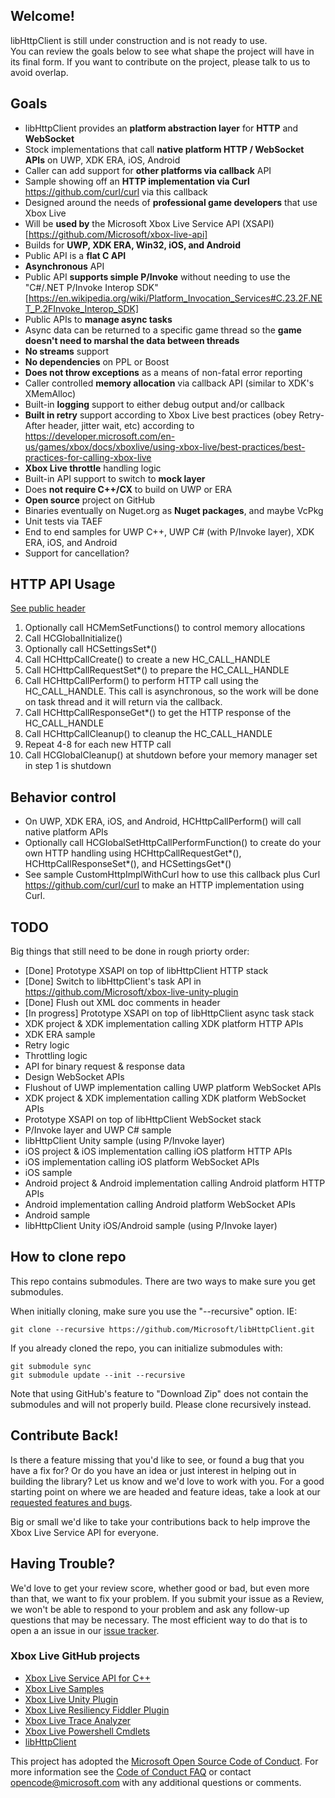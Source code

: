 ## Welcome!

libHttpClient is still under construction and is not ready to use.  
You can review the goals below to see what shape the project will have in its final form.
If you want to contribute on the project, please talk to us to avoid overlap.

## Goals

- libHttpClient provides an **platform abstraction layer** for **HTTP** and **WebSocket**
- Stock implementations that call **native platform HTTP / WebSocket APIs** on UWP, XDK ERA, iOS, Android 
- Caller can add support for **other platforms via callback** API
- Sample showing off an **HTTP implementation via Curl** https://github.com/curl/curl via this callback
- Designed around the needs of **professional game developers** that use Xbox Live
- Will be **used by** the Microsoft Xbox Live Service API (XSAPI) [https://github.com/Microsoft/xbox-live-api]
- Builds for **UWP, XDK ERA, Win32, iOS, and Android**
- Public API is a **flat C API**
- **Asynchronous** API
- Public API **supports simple P/Invoke** without needing to use the "C#/.NET P/Invoke Interop SDK" [https://en.wikipedia.org/wiki/Platform_Invocation_Services#C.23.2F.NET_P.2FInvoke_Interop_SDK]
- Public APIs to **manage async tasks** 
- Async data can be returned to a specific game thread so the **game doesn't need to marshal the data between threads**
- **No streams** support
- **No dependencies** on PPL or Boost
- **Does not throw exceptions** as a means of non-fatal error reporting
- Caller controlled **memory allocation** via callback API (similar to XDK's XMemAlloc)
- Built-in **logging** support to either debug output and/or callback
- **Built in retry** support according to Xbox Live best practices (obey Retry-After header, jitter wait, etc) according to https://developer.microsoft.com/en-us/games/xbox/docs/xboxlive/using-xbox-live/best-practices/best-practices-for-calling-xbox-live
- **Xbox Live throttle** handling logic
- Built-in API support to switch to **mock layer**
- Does **not require C++/CX** to build on UWP or ERA
- **Open source** project on GitHub
- Binaries eventually on Nuget.org as **Nuget packages**, and maybe VcPkg
- Unit tests via TAEF
- End to end samples for UWP C++, UWP C# (with P/Invoke layer), XDK ERA, iOS, and Android
- Support for cancellation?

## HTTP API Usage

[See public header](../../tree/master/Include/httpClient/httpClient.h)

1. Optionally call HCMemSetFunctions() to control memory allocations
1. Call HCGlobalInitialize()
1. Optionally call HCSettingsSet*()
1. Call HCHttpCallCreate() to create a new HC_CALL_HANDLE
1. Call HCHttpCallRequestSet*() to prepare the HC_CALL_HANDLE
1. Call HCHttpCallPerform() to perform HTTP call using the HC_CALL_HANDLE.  This call is asynchronous, so the work will be done on task thread and it will return via the callback.
1. Call HCHttpCallResponseGet*() to get the HTTP response of the HC_CALL_HANDLE
1. Call HCHttpCallCleanup() to cleanup the HC_CALL_HANDLE
1. Repeat 4-8 for each new HTTP call
1. Call HCGlobalCleanup() at shutdown before your memory manager set in step 1 is shutdown

## Behavior control

* On UWP, XDK ERA, iOS, and Android, HCHttpCallPerform() will call native platform APIs
* Optionally call HCGlobalSetHttpCallPerformFunction() to create do your own HTTP handling using HCHttpCallRequestGet*(), HCHttpCallResponseSet*(), and HCSettingsGet*()
* See sample CustomHttpImplWithCurl how to use this callback plus Curl https://github.com/curl/curl to make an HTTP implementation using Curl.

## TODO

Big things that still need to be done in rough priorty order:

* [Done] Prototype XSAPI on top of libHttpClient HTTP stack
* [Done] Switch to libHttpClient's task API in https://github.com/Microsoft/xbox-live-unity-plugin
* [Done] Flush out XML doc comments in header 
* [In progress] Prototype XSAPI on top of libHttpClient async task stack
* XDK project & XDK implementation calling XDK platform HTTP APIs
* XDK ERA sample
* Retry logic
* Throttling logic
* API for binary request & response data 
* Design WebSocket APIs
* Flushout of UWP implementation calling UWP platform WebSocket APIs
* XDK project & XDK implementation calling XDK platform WebSocket APIs
* Prototype XSAPI on top of libHttpClient WebSocket stack
* P/Invoke layer and UWP C# sample
* libHttpClient Unity sample (using P/Invoke layer)
* iOS project & iOS implementation calling iOS platform HTTP APIs
* iOS implementation calling iOS platform WebSocket APIs
* iOS sample
* Android project & Android implementation calling Android platform HTTP APIs
* Android implementation calling Android platform WebSocket APIs
* Android sample
* libHttpClient Unity iOS/Android sample (using P/Invoke layer)

## How to clone repo

This repo contains submodules.  There are two ways to make sure you get submodules.

When initially cloning, make sure you use the "--recursive" option. IE:

    git clone --recursive https://github.com/Microsoft/libHttpClient.git

If you already cloned the repo, you can initialize submodules with:

    git submodule sync
    git submodule update --init --recursive

Note that using GitHub's feature to "Download Zip" does not contain the submodules and will not properly build.  Please clone recursively instead.

## Contribute Back!

Is there a feature missing that you'd like to see, or found a bug that you have a fix for? Or do you have an idea or just interest in helping out in building the library? Let us know and we'd love to work with you. For a good starting point on where we are headed and feature ideas, take a look at our [requested features and bugs](../../issues).  

Big or small we'd like to take your contributions back to help improve the Xbox Live Service API for everyone.

## Having Trouble?

We'd love to get your review score, whether good or bad, but even more than that, we want to fix your problem. If you submit your issue as a Review, we won't be able to respond to your problem and ask any follow-up questions that may be necessary. The most efficient way to do that is to open a an issue in our [issue tracker](../../issues).  

### Xbox Live GitHub projects
*   [Xbox Live Service API for C++](https://github.com/Microsoft/xbox-live-api)
*   [Xbox Live Samples](https://github.com/Microsoft/xbox-live-samples)
*   [Xbox Live Unity Plugin](https://github.com/Microsoft/xbox-live-unity-plugin)
*   [Xbox Live Resiliency Fiddler Plugin](https://github.com/Microsoft/xbox-live-resiliency-fiddler-plugin)
*   [Xbox Live Trace Analyzer](https://github.com/Microsoft/xbox-live-trace-analyzer)
*   [Xbox Live Powershell Cmdlets](https://github.com/Microsoft/xbox-live-powershell-module)
*   [libHttpClient](https://github.com/Microsoft/libHttpClient)

This project has adopted the [Microsoft Open Source Code of Conduct](https://opensource.microsoft.com/codeofconduct/). For more information see the [Code of Conduct FAQ](https://opensource.microsoft.com/codeofconduct/faq/) or contact [opencode@microsoft.com](mailto:opencode@microsoft.com) with any additional questions or comments.
